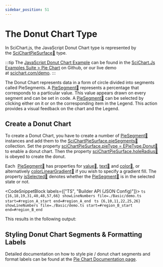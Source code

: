 ```yaml
---
sidebar_position: 51
---
```


# The Donut Chart Type

In SciChart.js, the JavaScript Donut Chart type is represented by the [SciChartPieSurface:blue_book:](https://www.scichart.com/documentation/js/current/typedoc/classes/scichartpiesurface.html) type.

:::tip
The [JavaScript Donut Chart Example](https://scichart.com/demo/javascript/donut-chart) can be found in the [SciChart.Js Examples Suite > Pie Chart](https://github.com/ABTSoftware/SciChart.JS.Examples/tree/master/Examples/src/components/Examples/Charts2D/BasicChartTypes/DonutChart) on Github, or our live demo at [scichart.com/demo](https://scichart.com/demo/javascript/donut-chart).
:::

<ChartFromSciChartDemo 
    src="https://www.scichart.com/demo/iframe/donut-chart" 
    title="Donut Chart" 
/>

The Donut Chart represents data in a form of circle divided into segments called PieSegments. A [PieSegment:blue_book:](https://www.scichart.com/documentation/js/current/typedoc/classes/piesegment.html) represents a percentage that corresponds to a particular value. This value appears drawn on every segment and can be set in code. A [PieSegment:blue_book:](https://www.scichart.com/documentation/js/current/typedoc/classes/piesegment.html) can be selected by clicking either on it or on the corresponding item in the Legend. This action provides a visual feedback on the chart and the Legend.

Create a Donut Chart
--------------------

To create a Donut Chart, you have to create a number of [PieSegment:blue_book:](https://www.scichart.com/documentation/js/current/typedoc/classes/piesegment.html) instances and add them to the [SciChartPieSurface.pieSegments:blue_book:](https://www.scichart.com/documentation/js/current/typedoc/classes/scichartpiesurface.html#piesegments) collection. Set the property [sciChartPieSurface.pieType = EPieType.Donut:blue_book:](https://www.scichart.com/documentation/js/current/typedoc/classes/scichartpiesurface.html#pietype) to enable a donut chart. Then the property [sciChartPieSurface.holeRadius:blue_book:](https://www.scichart.com/documentation/js/current/typedoc/classes/scichartpiesurface.html#holeradius) is obeyed to create the donut.

Each  [PieSegment:blue_book:](https://www.scichart.com/documentation/js/current/typedoc/classes/piesegment.html) has properties for [value:blue_book:](https://www.scichart.com/documentation/js/current/typedoc/classes/piesegment.html#value), [text:blue_book:](https://www.scichart.com/documentation/js/current/typedoc/classes/piesegment.html#text) and [color:blue_book:](https://www.scichart.com/documentation/js/current/typedoc/classes/piesegment.html#color), or alternatively [colorLinearGradient:blue_book:](https://www.scichart.com/documentation/js/current/typedoc/classes/piesegment.html#colorlineargradient) if you wish to specify a gradient fill. The property [isSelected:blue_book:](https://www.scichart.com/documentation/js/current/typedoc/classes/piesegment.html#isselected) denotes whether the [PieSegment:blue_book:](https://www.scichart.com/documentation/js/current/typedoc/classes/piesegment.html) is in the selected state or not.

<CodeSnippetBlock labels={["TS", "Builder API (JSON Config)"]}>
    ```ts {16,18,19,31,40,48,57,66} showLineNumbers file=./Basic/demo.ts start=#region_A_start end=#region_A_end
    ```
    ```ts {6,10,11,22,25,26} showLineNumbers file=./Basic/demo.ts start=#region_B_start end=#region_B_end
    ```
</CodeSnippetBlock>

This results in the following output:

<LiveDocSnippet name="./Basic/demo" />

Styling Donut Chart Segments & Formatting Labels
------------------------------------------------

Detailed documentation on how to style pie / donut chart segments and format labels can be found at the [Pie Chart Documentation page](/2d-charts/chart-types/pie-chart-type).